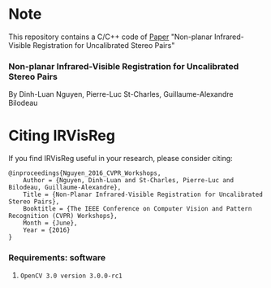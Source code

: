 # Note
This repository contains a C/C++ code of [Paper](https://luannd.github.io/cvprw.html) "Non-planar Infrared-Visible Registration for Uncalibrated Stereo Pairs" 

### Non-planar Infrared-Visible Registration for Uncalibrated Stereo Pairs

By Dinh-Luan Nguyen, Pierre-Luc St-Charles, Guillaume-Alexandre Bilodeau

# Citing IRVisReg

If you find IRVisReg useful in your research, please consider citing:

    @inproceedings{Nguyen_2016_CVPR_Workshops,
        Author = {Nguyen, Dinh-Luan and St-Charles, Pierre-Luc and Bilodeau, Guillaume-Alexandre},
        Title = {Non-Planar Infrared-Visible Registration for Uncalibrated Stereo Pairs},
        Booktitle = {The IEEE Conference on Computer Vision and Pattern Recognition (CVPR) Workshops},
        Month = {June},
        Year = {2016}
    }

### Requirements: software

1. `OpenCV 3.0 version 3.0.0-rc1` 
